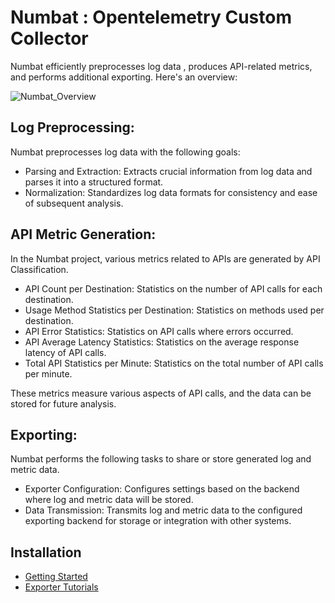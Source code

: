 # Numbat : Opentelemetry Custom Collector

Numbat efficiently preprocesses log data , produces API-related metrics, and performs additional exporting. Here's an overview:

![Numbat_Overview](https://github.com/csb0710/otel-custom-collector/assets/56204009/11352e52-1c3d-4e96-aafb-c9b2bb137164)

## Log Preprocessing:
Numbat preprocesses log data with the following goals:

- Parsing and Extraction: Extracts crucial information from log data and parses it into a structured format.
- Normalization: Standardizes log data formats for consistency and ease of subsequent analysis.


## API Metric Generation:
In the Numbat project, various metrics related to APIs are generated by API Classification.

- API Count per Destination: Statistics on the number of API calls for each destination.
- Usage Method Statistics per Destination: Statistics on methods used per destination.
- API Error Statistics: Statistics on API calls where errors occurred.
- API Average Latency Statistics: Statistics on the average response latency of API calls.
- Total API Statistics per Minute: Statistics on the total number of API calls per minute.

These metrics measure various aspects of API calls, and the data can be stored for future analysis.


## Exporting:
Numbat performs the following tasks to share or store generated log and metric data.

- Exporter Configuration: Configures settings based on the backend where log and metric data will be stored.
- Data Transmission: Transmits log and metric data to the configured exporting backend for storage or integration with other systems.

## Installation
- [Getting Started]()
- [Exporter Tutorials]()
